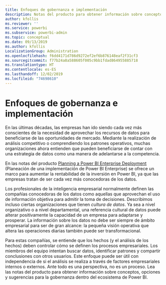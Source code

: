 ```yaml
---
title: Enfoques de gobernanza e implementación
description: Notas del producto para obtener información sobre conceptos, opciones y sugerencias para la gobernanza dentro del ecosistema de Power BI.
author: kfollis
ms.reviewer: ''
ms.service: powerbi
ms.subservice: powerbi-admin
ms.topic: conceptual
ms.date: 09/13/2019
ms.author: kfollis
LocalizationGroup: Administration
ms.openlocfilehash: f6dd4171d786d9272ef2ef6b876148eaf2f31cf3
ms.sourcegitcommit: f77b24a8a588605f005c9bb1fdad864955885718
ms.translationtype: HT
ms.contentlocale: es-ES
ms.lasthandoff: 12/02/2019
ms.locfileid: "74698610"
---
```

# <a name="governance-and-deployment-approaches"></a>Enfoques de gobernanza e implementación

En las últimas décadas, las empresas han ido siendo cada vez más conscientes de la necesidad de aprovechar los recursos de datos para beneficiarse de las oportunidades de mercado. Mediante la realización de análisis competitivo o comprendiendo los patrones operativos, muchas organizaciones ahora entienden que pueden beneficiarse de contar con una estrategia de datos como una manera de adelantarse a la competencia.  

En las notas del producto [Planning a Power BI Enterprise Deployment](https://go.microsoft.com/fwlink/?linkid=2057861) (Planeación de una implementación de Power BI Enterprise) se ofrece un marco para aumentar la rentabilidad de la inversión en Power BI, ya que las empresas tratan de ser cada vez más conocedoras de los datos.

Los profesionales de la inteligencia empresarial normalmente definen las compañías conocedoras de los datos como aquellas que aprovechan el uso de información objetiva para admitir la toma de decisiones.  Describimos incluso ciertas organizaciones que tienen *cultura de datos*. Ya sea a nivel organizativo o a nivel departamental, una referencia cultural de datos puede alterar positivamente la capacidad de un empresa para adaptarse y prosperar.  La información sobre los datos no debe ser siempre de ámbito empresarial para ser de gran alcance: la pequeña visión operativa que altera las operaciones diarias también puede ser transformacional.

Para estas compañías, se entiende que los hechos (y el análisis de los hechos) deben controlar cómo se definen los procesos empresariales. Los miembros del equipo intentan buscar datos, identificar patrones y compartir conclusiones con otros usuarios. Este enfoque puede ser útil con independencia de si el análisis se realiza a través de factores empresariales internos o externos. Ante todo es una perspectiva, no es un proceso. Lea las notas del producto para obtener información sobre conceptos, opciones y sugerencias para la gobernanza dentro del ecosistema de Power BI.